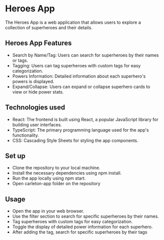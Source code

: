 # Heroes App

The Heroes App is a web application that allows users to explore a collection of superheroes and their details.

## Heroes App Features

- Search by Name/Tag: Users can search for superheroes by their names or tags.
- Tagging: Users can tag superheroes with custom tags for easy categorization.
- Powers Information: Detailed information about each superhero's powers is displayed.
- Expand/Collapse: Users can expand or collapse superhero cards to view or hide power stats.

## Technologies used

- React: The frontend is built using React, a popular JavaScript library for building user interfaces.
- TypeScript: The primary programming language used for the app's functionality.
- CSS: Cascading Style Sheets for styling the app components.

## Set up

- Clone the repository to your local machine.
- Install the necessary dependencies using npm install.
- Run the app locally using npm start.
- Open carleton-app folder on the repository

## Usage

- Open the app in your web browser.
- Use the filter section to search for specific superheroes by their names.
- Tag superheroes with custom tags for easy categorization.
- Toggle the display of detailed power information for each superhero.
- After adding the tag, search for specific superheroes by their tags
